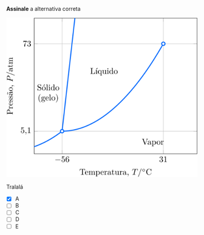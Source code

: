 **Assinale** a alternativa correta

![Figura do problema 2C06.](2C06-1P.svg)

Tralalá

- [x] A
- [ ] B
- [ ] C
- [ ] D
- [ ] E
